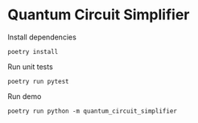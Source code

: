 # Quantum Circuit Simplifier

Install dependencies

```shell
poetry install
```

Run unit tests

```shell
poetry run pytest
```

Run demo

```shell
poetry run python -m quantum_circuit_simplifier
```
